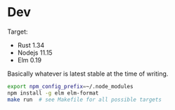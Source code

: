 # Dev

Target:

- Rust 1.34
- Nodejs 11.15
- Elm 0.19

Basically whatever is latest stable at the time of writing.

```sh
export npm_config_prefix=~/.node_modules
npm install -g elm elm-format
make run  # see Makefile for all possible targets
```
